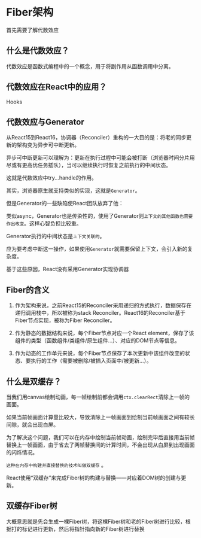 #  Fiber架构  
首先需要了解代数效应  

## 什么是代数效应？  
代数效应是函数式编程中的一个概念，用于将副作用从函数调用中分离。

## 代数效应在React中的应用？ 
Hooks  

## 代数效应与Generator  
从React15到React16，协调器（Reconciler）重构的一大目的是：将老的同步更新的架构变为异步可中断更新。

异步可中断更新可以理解为：更新在执行过程中可能会被打断（浏览器时间分片用尽或有更高优任务插队），当可以继续执行时恢复之前执行的中间状态。

这就是代数效应中try...handle的作用。

其实，浏览器原生就支持类似的实现，这就是``Generator``。

但是Generator的一些缺陷使React团队放弃了他：

类似async，Generator也是传染性的，使用了Generator则``上下文的其他函数也需要作出改变``。这样心智负担比较重。

Generator执行的中间状态是``上下文关联的``。

应为要考虑中断这一操作，如果使用``Generator``就需要保留上下文，会引入新的复杂度。  

基于这些原因，React没有采用Generator实现协调器  

## Fiber的含义
1. 作为架构来说，之前React15的Reconciler采用递归的方式执行，数据保存在递归调用栈中，所以被称为stack Reconciler。React16的Reconciler基于Fiber节点实现，被称为Fiber Reconciler。

2. 作为静态的数据结构来说，每个Fiber节点对应一个React element，保存了该组件的类型（函数组件/类组件/原生组件...）、对应的DOM节点等信息。

3. 作为动态的工作单元来说，每个Fiber节点保存了本次更新中该组件改变的状态、要执行的工作（需要被删除/被插入页面中/被更新...）。

## 什么是双缓存？  
当我们用canvas绘制动画，每一帧绘制前都会调用``ctx.clearRect``清除上一帧的画面。

如果当前帧画面计算量比较大，导致清除上一帧画面到绘制当前帧画面之间有较长间隙，就会出现白屏。

为了解决这个问题，我们可以在内存中绘制当前帧动画，绘制完毕后直接用当前帧替换上一帧画面，由于省去了两帧替换间的计算时间，不会出现从白屏到出现画面的闪烁情况。

``这种在内存中构建并直接替换的技术叫做双缓存`` 。

React使用“双缓存”来完成Fiber树的构建与替换——对应着DOM树的创建与更新。 

## 双缓存Fiber树  
大概意思就是先会生成一棵Fiber树，将这棵Fiber树和老的Fiber树进行比较，根据打的标记进行更新，然后将指针指向新的Fiber树进行替换



